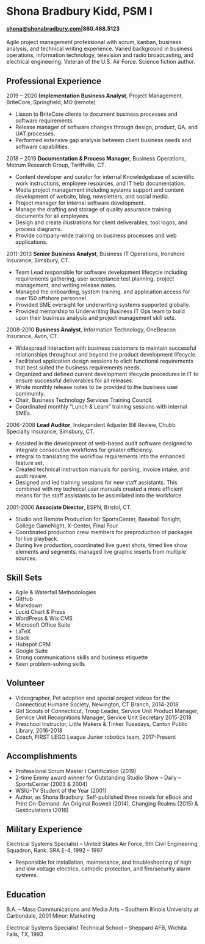 # Shona Bradbury Kidd, PSM I 
#### shona@shonabradbury.com|860.468.5123  

Agile project management professional with scrum, kanban, business analysis, and technical writing experience. Varied background in business operations, information technology, television and radio broadcasting, and electrical engineering. Veteran of the U.S. Air Force. Science fiction author.

## Professional Experience
2019 – 2020 **Implementation Business Analyst**, Project Management, BriteCore, Springfield, MO (remote)
- Liason to BriteCore clients to document business processes and software requirements.  
- Release manager of software changes through design, product, QA, and UAT processes.
- Performed extensive gap analysis between client business needs and software capabilities.

2018 – 2019 **Documentation & Process Manager**, Business Operations, Metrum Research Group, Tariffville, CT.  
 - Content developer and curator for internal Knowledgebase of scientific work instructions, employee resources, and IT help documentation.  
 - Media project management including systems support and content development of website, blog, newsletters, and social media.  
 - Project manager for internal software development.  
 - Manage the drafting and storage of quality assurance training documents for all employees.  
 - Design and create illustrations for client deliverables, tool logos, and process diagrams.  
 - Provide company-wide training on business processes and web applications.  

2011-2013 **Senior Business Analyst**, Business IT Operations, Ironshore Insurance, Simsbury, CT.
 - Team Lead responsible for software development lifecycle including requirements gathering, user acceptance test planning, project management, and writing release notes.
 - Managed the onboarding, system training, and application access for over 150 offshore personnel.
 - Provided SME oversight for underwriting systems supported globally.
 - Provided mentorship to Underwriting Business IT Ops team to build upon their business analysis and project management skill sets.

2008-2010 **Business Analyst**, Information Technology, OneBeacon Insurance, Avon, CT.
 - Widespread interaction with business customers to maintain successful relationships throughout and beyond the product development lifecycle.
 - Facilitated application design sessions to elicit functional requirements that best suited the business requirements needs.
 - Organized and defined current development lifecycle procedures in IT to ensure successful deliverables for all releases.
 - Wrote monthly release notes to be provided to the business user community.
 - Chair, Business Technology Services Training Council.
 - Coordinated monthly “Lunch & Learn” training sessions with internal SMEs.

2006-2008 **Lead Auditor**, Independent Adjuster Bill Review, Chubb Specialty Insurance, Simsbury, CT.  
 - Assisted in the development of web-based audit software designed to integrate consecutive workflows for greater efficiency.
 - Integral to translating the workflow requirements into the enhanced feature set.
 - Created technical instruction manuals for parsing, invoice intake, and audit review.
 - Designed and led training sessions for new staff assistants.  This combined with my technical user manuals created a more efficient means for the staff assistants to be assimilated into the workforce.

2001-2006 **Associate Director**, ESPN, Bristol, CT.
 - Studio and Remote Production for SportsCenter, Baseball Tonight, College GameNight, X-Center, Final Four.
 - Coordinated production crew members for preproduction of packages for live playback.
 - During live production, coordinated live guest shots, timed live show elements and segments, managed live graphic inserts from multiple sources.  

## Skill Sets 
 - Agile & Waterfall Methodologies
 - GitHub
 - Markdown
 - Lucid Chart & Press
 - WordPress & Wix CMS
 - Microsoft Office Suite
 - LaTeX
 - Slack
 - Hubspot CRM
 - Google Suite
 - Strong communications skills and business etiquette
 - Keen problem-solving skills
 
## Volunteer
 - Videographer, Pet adoption and special project videos for the Connecticut Humane Society, Newington, CT Branch, 2014-2018
 - Girl Scouts of Connecticut, Troop Leader, Service Unit Product Manager, Service Unit Recognitions Manager, Service Unit Secretary 2015-2018
 - Preschool Instructor, Little Makers & Tinker Tuesdays, Canton Public Library, 2016-2018
 - Coach, FIRST LEGO League Junior robotics team, 2017-Present

## Accomplishments
 - Professional Scrum Master I Certification (2019)
 - 2-time Emmy award winner for Outstanding Studio Show – Daily – SportsCenter (2003 & 2004)  
 - WSIU-TV Student of the Year (2001)
 - Author, as Shona Bradbury: Self-published three novels for eBook and Print On-Demand: An Original Roswell (2014), Changing Realms (2015) & Gesticulations (2016)

## Military Experience
Electrical Systems Specialist – United States Air Force, 9th Civil Engineering Squadron, 
Rank: SRA E-4, 1992 – 1997 
 - Responsible for installation, maintenance, and troubleshooting of high and low voltage electrics, cathodic protection, and fire/security alarm systems.  
 
## Education
B.A. – Mass Communications and Media Arts – Southern Illinois University at Carbondale, 2001 
Minor: Marketing

Electrical Systems Specialist Technical School – Sheppard AFB, Wichita Falls, TX, 1993
